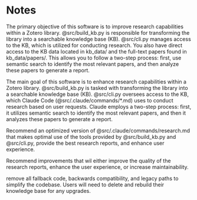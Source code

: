 # Notes

The primary objective of this software is to improve research capabilities within a Zotero library. @src/build_kb.py is responsible for transforming the library into a searchable knowledge base (KB). @src/cli.py manages access to the KB, which is utilized for conducting research. You also have direct access to the KB data located in kb_data/ and the full-text papers found in kb_data/papers/. This allows you to follow a two-step process: first, use semantic search to identify the most relevant papers, and then analyze these papers to generate a report.






The main goal of this software is to enhance research capabilities within a Zotero library. @src/build_kb.py is tasked with transforming the library into a searchable knowledge base (KB). @src/cli.py oversees access to the KB, which Claude Code (@src/.claude/commands/*.md) uses to conduct research based on user requests. Claude employs a two-step process: first, it utilizes semantic search to identify the most relevant papers, and then it analyzes these papers to generate a report.

Recommend an optimized version of @src/.claude/commands/research.md that makes optimal use of the tools provided by @src/build_kb.py and @src/cli.py, provide the best research reports, and enhance user experience.

 Recommend improvements that wil either improve the quality of the research reports, enhance the user experience, or increase maintainability.

remove all fallback code, backwards compatibility, and legacy paths to simplify the codebase. Users will need to delete and rebuild their knowledge base for any upgrades.
